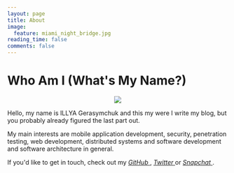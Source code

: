 ```yaml
---
layout: page
title: About
image:
  feature: miami_night_bridge.jpg
reading_time: false
comments: false
---
```


# Who Am I (What's My Name?)

<div style="text-align:center">
<img style="max-width: 40%" src="{{ site.url }}/images/{{ site.owner.avatar }}" />
</div>

Hello, my name is ILLYA Gerasymchuk and this my were I write my blog, but you probably already figured the last part out. 

My main interests are mobile application development, security, penetration testing, web development, distributed systems and software development and software architecture in general.

If you'd like to get in touch, check out my <a href="https://github.com/{{ site.owner.github }}"> <i class="fa fa-github" aria-hidden="true"> GitHub</i> </a>,
<a href="https://twitter.com/{{ site.owner.twitter }}"> <i class="fa fa-twitter" aria-hidden="true"> Twitter</i> </a> or <a href="https://www.snapchat.com/add/{{ site.owner.snapchat }}"> <i class="fa fa-snapchat" aria-hidden="true"> Snapchat</i> </a>.
